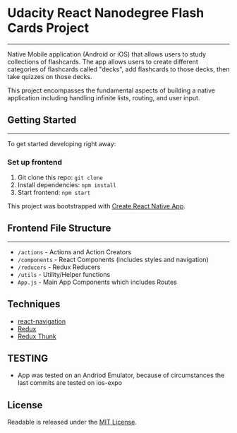 
# Udacity React Nanodegree Flash Cards Project
---
Native Mobile application (Android or iOS) that allows users to study collections of flashcards. The app allows users to create different categories of flashcards called "decks", add flashcards to those decks, then take quizzes on those decks.

This project encompasses the fundamental aspects of building a native application including handling infinite lists, routing, and user input.

## Getting Started
---
To get started developing right away:

### Set up frontend
1. Git clone this repo: `git clone`
1. Install dependencies: `npm install`
1. Start frontend: `npm start`

This project was bootstrapped with [Create React Native App](https://github.com/react-community/create-react-native-app).

## Frontend File Structure
---
- `/actions` - Actions and Action Creators
- `/components` - React Components (includes styles and navigation)
- `/reducers` - Redux Reducers
- `/utils` - Utility/Helper functions
- `App.js` - Main App Components which includes Routes

## Techniques
* [react-navigation](https://github.com/react-navigation/react-navigation)
* [Redux](https://github.com/reactjs/redux)
* [Redux Thunk](https://github.com/gaearon/redux-thunk)

## TESTING
* App was tested on an Andriod Emulator, because of circumstances the last commits are tested on ios-expo

## License
Readable is released under the [MIT License](https://opensource.org/licenses/MIT).